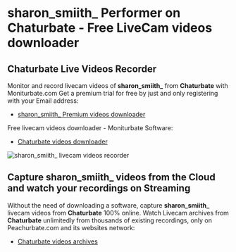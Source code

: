 # sharon_smiith_ Performer on Chaturbate - Free LiveCam videos downloader

## Chaturbate Live Videos Recorder

Monitor and record livecam videos of **sharon_smiith_** from **Chaturbate** with Moniturbate.com
Get a premium trial for free by just and only registering with your Email address:
* [sharon_smiith_ Premium videos downloader](https://moniturbate.com/request-demo-licence-key.html)

Free livecam videos downloader - Moniturbate Software:
* [Chaturbate videos downloader](https://moniturbate.com/moniturbate-download-software.html)

![sharon_smiith_ livecam videos recorder](https://peachurnet.com/templates/moniturbate-software.png)


## Capture sharon_smiith_ videos from the Cloud and watch your recordings on Streaming

Without the need of downloading a software, capture **sharon_smiith_** livecam videos from **Chaturbate** 100% online.
Watch Livecam archives from **Chaturbate** unlimitedly from thousands of existing recordings, only on Peachurbate.com and its websites network:
* [Chaturbate videos archives](https://peachurnet.com/)
